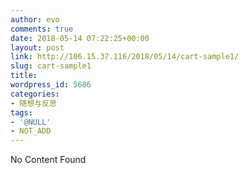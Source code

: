 ```yaml
---
author: evo
comments: true
date: 2018-05-14 07:22:25+00:00
layout: post
link: http://106.15.37.116/2018/05/14/cart-sample1/
slug: cart-sample1
title: 
wordpress_id: 5686
categories:
- 随想与反思
tags:
- '@NULL'
- NOT_ADD
---
```


No Content Found
